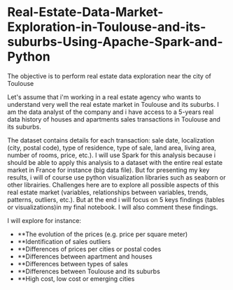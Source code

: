 # Real-Estate-Data-Market-Exploration-in-Toulouse-and-its-suburbs-Using-Apache-Spark-and-Python
The objective is to perform real estate data exploration near the city of Toulouse


Let's assume that i'm working in a real estate agency who wants to understand very well the real estate market in Toulouse and its suburbs. I am the data analyst of the company and i have access to a 5-years real data history of houses and apartments sales transactions in Toulouse and its suburbs. 

The dataset contains details for each transaction: sale date, localization (city, postal code), type of residence, type of sale, land area, living area, number of rooms,
price, etc.).
I will use Spark for this analysis because i should be able to apply this analysis to a dataset with the entire real estate market in France for instance (big data file). But for presenting my key results, i will of course use python visualization libraries such as seaborn or other librairies.
Challenges here are to explore all possible aspects of this real estate market (variables, relationships between variables, trends, patterns, outliers, etc.). But at the end i will focus on 5 keys findings (tables or visualizations)in my final notebook. I will also comment these findings. 

I will explore for instance:
* **The evolution of the prices (e.g. price per square meter)
* **Identification of sales outliers
* **Differences of prices per cities or postal codes
* **Differences between apartment and houses
* **Differences between types of sales
* **Differences between Toulouse and its suburbs
* **High cost, low cost or emerging cities
